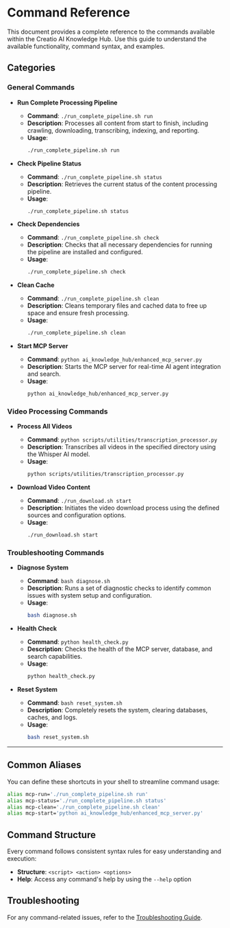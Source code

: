 # Command Reference

This document provides a complete reference to the commands available within the Creatio AI Knowledge Hub. Use this guide to understand the available functionality, command syntax, and examples.

## Categories

### General Commands

- **Run Complete Processing Pipeline**
  - **Command**: `./run_complete_pipeline.sh run`
  - **Description**: Processes all content from start to finish, including crawling, downloading, transcribing, indexing, and reporting.
  - **Usage**:
    ```bash
    ./run_complete_pipeline.sh run
    ```

- **Check Pipeline Status**
  - **Command**: `./run_complete_pipeline.sh status`
  - **Description**: Retrieves the current status of the content processing pipeline.
  - **Usage**:
    ```bash
    ./run_complete_pipeline.sh status
    ```

- **Check Dependencies**
  - **Command**: `./run_complete_pipeline.sh check`
  - **Description**: Checks that all necessary dependencies for running the pipeline are installed and configured.
  - **Usage**:
    ```bash
    ./run_complete_pipeline.sh check
    ```

- **Clean Cache**
  - **Command**: `./run_complete_pipeline.sh clean`
  - **Description**: Cleans temporary files and cached data to free up space and ensure fresh processing.
  - **Usage**:
    ```bash
    ./run_complete_pipeline.sh clean
    ```

- **Start MCP Server**
  - **Command**: `python ai_knowledge_hub/enhanced_mcp_server.py`
  - **Description**: Starts the MCP server for real-time AI agent integration and search.
  - **Usage**:
    ```bash
    python ai_knowledge_hub/enhanced_mcp_server.py
    ```

### Video Processing Commands

- **Process All Videos**
  - **Command**: `python scripts/utilities/transcription_processor.py`
  - **Description**: Transcribes all videos in the specified directory using the Whisper AI model.
  - **Usage**:
    ```bash
    python scripts/utilities/transcription_processor.py
    ```

- **Download Video Content**
  - **Command**: `./run_download.sh start`
  - **Description**: Initiates the video download process using the defined sources and configuration options.
  - **Usage**:
    ```bash
    ./run_download.sh start
    ```

### Troubleshooting Commands

- **Diagnose System**
  - **Command**: `bash diagnose.sh`
  - **Description**: Runs a set of diagnostic checks to identify common issues with system setup and configuration.
  - **Usage**:
    ```bash
    bash diagnose.sh
    ```

- **Health Check**
  - **Command**: `python health_check.py`
  - **Description**: Checks the health of the MCP server, database, and search capabilities.
  - **Usage**:
    ```bash
    python health_check.py
    ```

- **Reset System**
  - **Command**: `bash reset_system.sh`
  - **Description**: Completely resets the system, clearing databases, caches, and logs.
  - **Usage**:
    ```bash
    bash reset_system.sh
    ```

---

## Common Aliases

You can define these shortcuts in your shell to streamline command usage:

```bash
alias mcp-run='./run_complete_pipeline.sh run'
alias mcp-status='./run_complete_pipeline.sh status'
alias mcp-clean='./run_complete_pipeline.sh clean'
alias mcp-start='python ai_knowledge_hub/enhanced_mcp_server.py'
```

## Command Structure

Every command follows consistent syntax rules for easy understanding and execution:
- **Structure**: `<script> <action> <options>`
- **Help**: Access any command's help by using the `--help` option

## Troubleshooting

For any command-related issues, refer to the [Troubleshooting Guide](../setup/troubleshooting.md).

